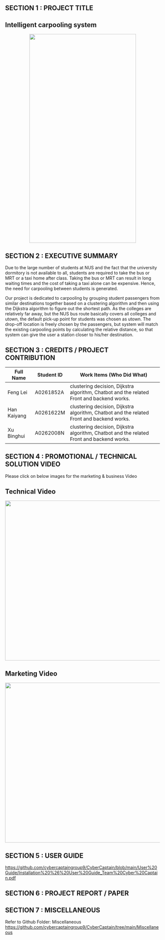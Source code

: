 ## SECTION 1 : PROJECT TITLE
## Intelligent carpooling system

<div align=center>
<img src="https://github.com/kaiyangHebert/CyberCaptain/blob/main/img/first%20page.jpg?raw=true" width="347" height="679"> 
</div>


## SECTION 2 : EXECUTIVE SUMMARY
Due to the large number of students at NUS and the fact that the university dormitory is not available to all, students are required to take the bus or MRT or a taxi home after class. Taking the bus or MRT can result in long waiting times and the cost of taking a taxi alone can be expensive. Hence, the need for carpooling between students is generated.

Our project is dedicated to carpooling by grouping student passengers from similar destinations together based on a clustering algorithm and then using the Dijkstra algorithm to figure out the shortest path. As the colleges are relatively far away, but the NUS bus route basically covers all colleges and utown, the default pick-up point for students was chosen as utown. The drop-off location is freely chosen by the passengers, but system will match the existing carpooling points by calculating the relative distance, so that system can give the user a station closer to his/her destination.

## SECTION 3 : CREDITS / PROJECT CONTRIBUTION
|   Full Name   |   Student ID  |                                      Work Items (Who Did What)                                                      |
| ------------- | ------------- | --------------------------------------------------------------------------------------------------------------------|
|   Feng Lei    |   A0261852A   |          clustering decision, Dijkstra algorithm, Chatbot and the related Front and backend works.                  |
|  Han Kaiyang  |   A0261622M   |          clustering decision, Dijkstra algorithm, Chatbot and the related Front and backend works.                  |
|  Xu Binghui   |   A0262008N   |          clustering decision, Dijkstra algorithm, Chatbot and the related Front and backend works.                  |

## SECTION 4 : PROMOTIONAL / TECHNICAL SOLUTION VIDEO
Please click on below images for the marketing & business Video
## Technical Video
<div align=center>
<img src="https://github.com/kaiyangHebert/CyberCaptain/blob/main/img/technical%20image.jpeg?raw=true" width="1400" height="520"> 
</div>

## Marketing Video
<div align=center>
<img src="https://github.com/kaiyangHebert/CyberCaptain/blob/main/img/business%20image.jpg?raw=true" width="1400" height="520"> 
</div>

## SECTION 5 : USER GUIDE
https://github.com/cybercaptaingroup9/CyberCaptain/blob/main/User%20Guide/Installation%20%26%20User%20Guide_Team%20Cyber%20Captain.pdf

## SECTION 6 : PROJECT REPORT / PAPER

## SECTION 7 : MISCELLANEOUS
Refer to Github Folder: Miscellaneous
https://github.com/cybercaptaingroup9/CyberCaptain/tree/main/Miscellaneous
</div>


